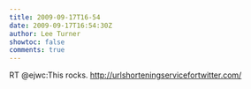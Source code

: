 ```yaml
---
title: 2009-09-17T16-54
date: 2009-09-17T16:54:30Z
author: Lee Turner
showtoc: false
comments: true
---
```


RT @ejwc:This rocks. http://urlshorteningservicefortwitter.com/

